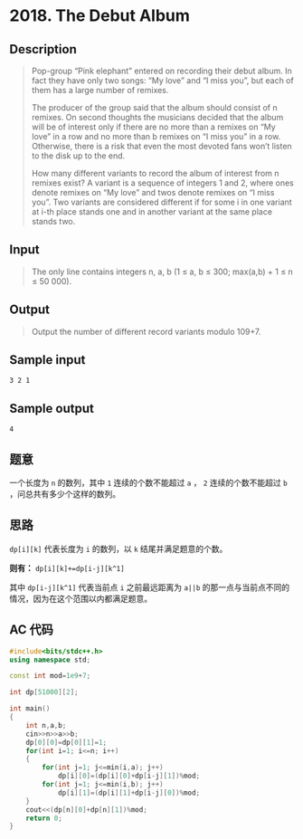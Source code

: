 # 2018. The Debut Album

## **Description**

> Pop-group “Pink elephant” entered on recording their debut album. In fact they have only two songs: “My love” and “I miss you”, but each of them has a large number of remixes.
>
> The producer of the group said that the album should consist of n remixes. On second thoughts the musicians decided that the album will be of interest only if there are no more than a remixes on “My love” in a row and no more than b remixes on “I miss you” in a row. Otherwise, there is a risk that even the most devoted fans won’t listen to the disk up to the end.
>
> How many different variants to record the album of interest from n remixes exist? A variant is a sequence of integers 1 and 2, where ones denote remixes on “My love” and twos denote remixes on “I miss you”. Two variants are considered different if for some i in one variant at i-th place stands one and in another variant at the same place stands two.



## **Input**

> The only line contains integers n, a, b (1 ≤ a, b ≤ 300; max(a,b) + 1 ≤ n ≤ 50 000).



## **Output**

> Output the number of different record variants modulo 109+7.



## **Sample input**

    3 2 1



## **Sample output**

    4



## **题意**

一个长度为 `n` 的数列，其中 `1` 连续的个数不能超过 `a` ， `2` 连续的个数不能超过 `b` ，问总共有多少个这样的数列。



## **思路**

`dp[i][k]` 代表长度为 `i` 的数列，以 `k` 结尾并满足题意的个数。

**则有：** `dp[i][k]+=dp[i-j][k^1]`

其中 `dp[i-j][k^1]` 代表当前点 `i` 之前最远距离为 `a||b` 的那一点与当前点不同的情况，因为在这个范围以内都满足题意。



## **AC 代码**

```cpp
#include<bits/stdc++.h>
using namespace std;

const int mod=1e9+7;

int dp[51000][2];

int main()
{
    int n,a,b;
    cin>>n>>a>>b;
    dp[0][0]=dp[0][1]=1;
    for(int i=1; i<=n; i++)
    {
        for(int j=1; j<=min(i,a); j++)
            dp[i][0]=(dp[i][0]+dp[i-j][1])%mod;
        for(int j=1; j<=min(i,b); j++)
            dp[i][1]=(dp[i][1]+dp[i-j][0])%mod;
    }
    cout<<(dp[n][0]+dp[n][1])%mod;
    return 0;
}
```

